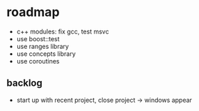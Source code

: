 # roadmap
- c++ modules: fix gcc, test msvc
- use boost::test
- use ranges library
- use concepts library
- use coroutines

## backlog
- start up with recent project, close project
  -> windows appear
